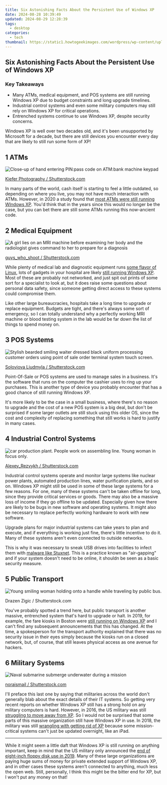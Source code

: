 ```yaml
---
title: Six Astonishing Facts About the Persistent Use of Windows XP
date: 2024-08-28 10:39:49
updated: 2024-08-29 12:28:39
tags:
  - desktop
categories:
  - tech
thumbnail: https://static1.howtogeekimages.com/wordpress/wp-content/uploads/2024/07/an-atm-running-windows-xp.jpg
---
```


## Six Astonishing Facts About the Persistent Use of Windows XP

### Key Takeaways

* Many ATMs, medical equipment, and POS systems are still running Windows XP due to budget constraints and long upgrade timelines.
* Industrial control systems and even some military computers may still rely on Windows XP for critical operations.
* Entrenched systems continue to use Windows XP, despite security concerns.

 Windows XP is well over two decades old, and it's been unsupported by Microsoft for a decade, but there are still devices you encounter every day that are likely to still run some form of XP!

## 1  ATMs 

![Close-up of hand entering PIN:pass code on ATM:bank machine keypad](https://static1.howtogeekimages.com/wordpress/wp-content/uploads/2024/07/close-up-of-hand-entering-pin-pass-code-on-atm-bank-machine-keypad.jpg) 

[Kiefer Photography / Shutterstock.com](https://www.shutterstock.com/image-photo/close-hand-entering-pinpass-code-on-191239610)

 In many parts of the world, cash itself is starting to feel a little outdated, so depending on where you live, you may not have much interaction with ATMs. However, in 2020 a study found that [most ATMs were still running WIndows XP](https://www.techradar.com/news/atm-security-still-running-windows-xp). You'd think that in the years since this would no longer be the case, but you can bet there are still some ATMs running this now-ancient code.

## 2  Medical Equipment 

![A girl lies on an MRI machine before examining her body and the radiologist gives command to her to prepare for a diagnosis](https://static1.howtogeekimages.com/wordpress/wp-content/uploads/2024/07/a-girl-lies-on-an-mri-machine-before-examining-her-body-and-the-radiologist-gives-command-to-her-to-prepare-for-a-diagnosis.jpg) 

[guys\_who\_shoot / Shutterstock.com](https://www.shutterstock.com/image-photo/girl-lies-on-mri-machine-before-2386190239)

 While plenty of medical lab and diagnostic equipment runs [some flavor of Linux](https://extra-tips.techidaily.com/a-filmmakers-handbook-mastering-close-up-videography/), lots of gadgets in your hospital are likely [still running Windows XP](https://www.cnet.com/health/medical/hospital-devices-exposed-to-hacking-with-unsupported-operating-systems/). Most of these are probably not networked, and just spit out prints of some sort for a specialist to look at, but it does raise some questions about personal data safety, since someone getting direct access to these systems could compromise them.

 Like other large bureaucracies, hospitals take a long time to upgrade or replace equipment. Budgets are tight, and there's always some sort of emergency, so I can totally understand why a perfectly working MRI machine or blood testing system in the lab would be far down the list of things to spend money on.

## 3  POS Systems 

![Stylish bearded smiling waiter dressed black uniform processing customer orders using point of sale order terminal system touch screen.](https://static1.howtogeekimages.com/wordpress/wp-content/uploads/2024/07/stylish-bearded-smiling-waiter-dressed-black-uniform-processing-customer-orders-using-point-of-sale-order-terminal-system-touch-screen.jpg) 

[Soloviova Liudmyla / Shutterstock.com](https://www.shutterstock.com/image-photo/stylish-bearded-smiling-waiter-dressed-black-2389207939)

 Point-Of-Sale or POS systems are used to manage sales in a business. It's the software that runs on the computer the cashier uses to ring up your purchases. This is another type of device you probably encounter that has a good chance of still running Windows XP.

 It's more likely to be the case in a small business, where there's no reason to upgrade and the cost of a new POS system is a big deal, but don't be surprised if some larger outlets are still stuck using this older OS, since the cost and complexity of replacing something that still works is hard to justify in many cases.

## 4  Industrial Control Systems 

![car production plant. People work on assembling line. Young woman in focus only.](https://static1.howtogeekimages.com/wordpress/wp-content/uploads/2024/07/car-production-plant-people-work-on-assembling-line-young-woman-in-focus-only.jpg) 

[Alexey\_Rezvykh / Shutterstock.com](https://www.shutterstock.com/image-photo/nizhny-novgorod-russia-november-21-2020-2297245391)

 Industrial control systems operate and monitor large systems like nuclear power plants, automated production lines, water purification plants, and so on. Windows XP might still be used in some of these large systems for a few reasons. For one, many of these systems can't be taken offline for long, since they provide critical services or goods. There may also be a massive loss of income if they go offline to be updated. Especially given how there are likely to be bugs in new software and operating systems. It might also be necessary to replace perfectly working hardware to work with new software.

 Upgrade plans for major industrial systems can take years to plan and execute, and if everything is working just fine, there's little incentive to do it. Many of these systems aren't even connected to outside networks.

 This is why it was necessary to sneak USB drives into facilities to infect them with [malware like Stuxnet](https://youtube-video-recordings.techidaily.com/advanced-editing-for-published-youtube-videos/). This is a practice known as "air-gapping" and if your system doesn't need to be online, it shouldn be seen as a basic security measure.

## 5  Public Transport 

![Young smiling woman holding onto a handle while traveling by public bus.](https://static1.howtogeekimages.com/wordpress/wp-content/uploads/2024/07/young-smiling-woman-holding-onto-a-handle-while-traveling-by-public-bus.jpg) 

Drazen Zigic / Shutterstock.com

 You've probably spotted a trend here, but public transport is another massive, entrenched system that's hard to upgrade or halt. In 2019, for example, the fare kiosks in Boston were [still running on Windows XP](https://patch.com/massachusetts/salem/mbta-fare-kiosks-are-hackable-report) and I can't find any subsequent announcements that this has changed. At the time, a spokesperson for the transport authority explained that there was no security issue in their eyes simply because the kiosks run on a closed network, but, of course, that still leaves physical access as one avenue for hackers.

## 6  Military Systems 

![Naval submarine submerge underwater during a mission](https://static1.howtogeekimages.com/wordpress/wp-content/uploads/2024/07/naval-submarine-submerge-underwater-during-a-mission.jpg) 

[noraismail / Shutterstock.com](https://www.shutterstock.com/image-photo/naval-submarine-submerge-underwater-during-mission-1531264853)

 I'll preface this last one by saying that militaries across the world don't generally blab about the exact details of their IT systems. So getting very recent reports on whether Windows XP still has a strong hold on any military computers is hard. However, in 2016, the US military was still [struggling to move away from XP](https://cyberscoop.com/windows-xp-us-government-duo-security-october-2016). So I would not be surprised that some parts of this massive organization still have Windows XP in use. In 2018, the military was still [wrangling with getting rid of XP](https://slate.com/technology/2018/06/why-the-military-cant-quit-windows-xp.html) because some mission-critical systems can't just be updated overnight, like an iPad.

---

 While it might seem a little daft that Windows XP is still running on anything important, keep in mind that the US military only announced the [end of eight-inch floppy disk use in 2019](https://www.engadget.com/2019-10-18-us-military-nuclear-missiles-floppy-disks.html). Many of these large organizations are paying huge sums of money for private extended support of Windows XP, and in other cases these systems aren't connected to anything, much less the open web. Still, personally, I think this might be the bitter end for XP, but I won't put any money on that!

<ins class="adsbygoogle"
     style="display:block"
     data-ad-format="autorelaxed"
     data-ad-client="ca-pub-7571918770474297"
     data-ad-slot="1223367746"></ins>



<ins class="adsbygoogle"
     style="display:block"
     data-ad-client="ca-pub-7571918770474297"
     data-ad-slot="8358498916"
     data-ad-format="auto"
     data-full-width-responsive="true"></ins>
